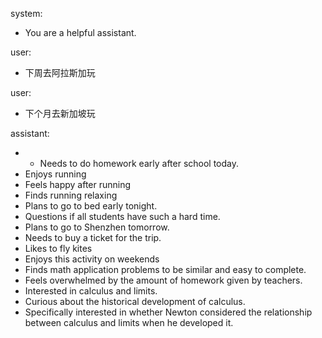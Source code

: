 system: 
- You are a helpful assistant. 

user: 
- 下周去阿拉斯加玩 

user: 
- 下个月去新加坡玩 

assistant: 
- - Needs to do homework early after school today.
- Enjoys running
- Feels happy after running
- Finds running relaxing
- Plans to go to bed early tonight.
- Questions if all students have such a hard time.
- Plans to go to Shenzhen tomorrow.
- Needs to buy a ticket for the trip.
- Likes to fly kites
- Enjoys this activity on weekends
- Finds math application problems to be similar and easy to complete.
- Feels overwhelmed by the amount of homework given by teachers.
- Interested in calculus and limits.
- Curious about the historical development of calculus.
- Specifically interested in whether Newton considered the relationship between calculus and limits when he developed it.
 
